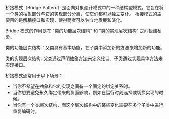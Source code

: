 
桥接模式（Bridge Pattern）是面向对象设计模式中的一种结构型模式。它旨在将一个类的抽象部分与它的实现部分分离，使它们都可以独立变化。
桥接模式的主要目的是解耦接口和实现，使得两者可以独立地发展和演化。


Bridge 模式的作用是在 "类的功能层次结构" 和 "类的实现层次结构" 之间搭建桥梁。

类的功能层次结构：父类具有基本功能，在子类中添加新的方法来增加新的功能。

类的实现层次结构: 父类通过声明抽象方法来定义接口。子类通过实现具体方法来实现接口。


桥接模式通常用于以下场景：

* 当你不希望在抽象和它的实现之间有一个固定的绑定关系时。
* 当你想要避免永久绑定带来的负面影响，例如在运行时刻选择或切换实现的时候。
* 当你有一个类层次结构，而这个层次结构中的某些变化需要在多个子类中进行重复编码时。